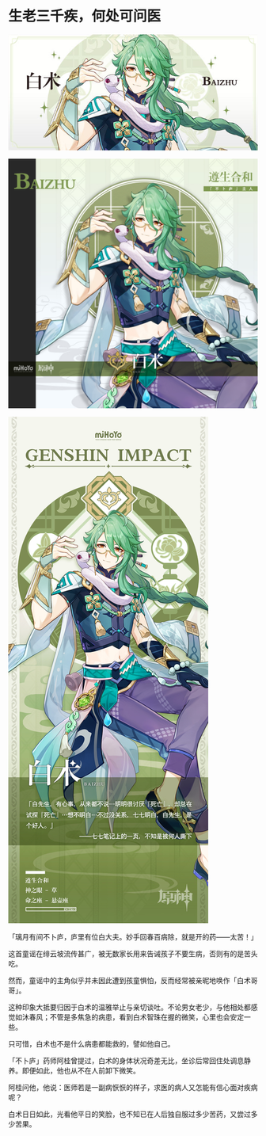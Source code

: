 # 生老三千疾，何处可问医

![BAIZHU-白术](./../A小卡/BAIZHU-白术.jpg)

![BAIZHU-白术](./../B方形卡/BAIZHU-白术.jpg)

![BAIZHU-白术](./../C立绘/BAIZHU-白术.jpg)

「璃月有间不卜庐，庐里有位白大夫。妙手回春百病除，就是开的药——太苦！」

这首童谣在绯云坡流传甚广，被无数家长用来告诫孩子不要生病，否则有的是苦头吃。

然而，童谣中的主角似乎并未因此遭到孩童惧怕，反而经常被亲昵地唤作「白术哥哥」。

这种印象大抵要归因于白术的温雅举止与亲切谈吐。不论男女老少，与他相处都感觉如沐春风；不管是多焦急的病患，看到白术智珠在握的微笑，心里也会安定一些。

只可惜，白术也不是什么病患都能救的，譬如他自己。

「不卜庐」药师阿桂曾提过，白术的身体状况奇差无比，坐诊后常回住处调息静养。即便如此，他也从不在人前卸下微笑。

阿桂问他，他说：医师若是一副病恹恹的样子，求医的病人又怎能有信心面对疾病呢？

白术日日如此，光看他平日的笑脸，也不知已在人后独自服过多少苦药，又尝过多少苦果。